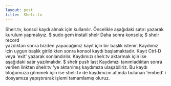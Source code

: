 ```yaml
---
layout: post
title:  Shelr.tv
---
```

Shelr.tv, konsol kaydı almak için kullanılır. Öncelikle aşağıdaki satırı yazarak kurulum yapmalıyız.
	$ sudo gem install shelr 
Daha sonra konsola;
	$ shelr record  
yazdıktan sonra bizden yapacağımız kayıt için bir başlık istenir. Kaydımız için uygun başlık girildikten sonra konsol kaydı başlamaktadır. Kayıt Ctrl-D veya 'exit' yazarak sonlandırılır. Kaydımızı shelr.tv aktarmak için ise aşağıdaki satır yazılmalıdır.
	$ shelr push last 
Kaydımızı tanımladıktan sonra verilen linkten shelr.tv 'ye aktarılmış kaydımıza ulaşabiliriz. Bu kaydı bloğumuza gömmek için ise shelr.tv de kaydımızın altında bulunan 'embed' i dosyamıza yapıştırarak işlemi tamamlamış oluruz. 


